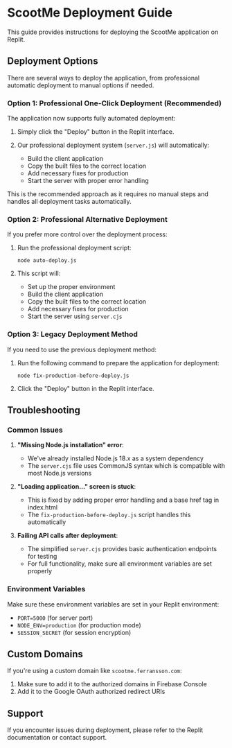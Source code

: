 # ScootMe Deployment Guide

This guide provides instructions for deploying the ScootMe application on Replit.

## Deployment Options

There are several ways to deploy the application, from professional automatic deployment to manual options if needed.

### Option 1: Professional One-Click Deployment (Recommended)

The application now supports fully automated deployment:

1. Simply click the "Deploy" button in the Replit interface.

2. Our professional deployment system (`server.js`) will automatically:
   - Build the client application
   - Copy the built files to the correct location
   - Add necessary fixes for production
   - Start the server with proper error handling

This is the recommended approach as it requires no manual steps and handles all deployment tasks automatically.

### Option 2: Professional Alternative Deployment

If you prefer more control over the deployment process:

1. Run the professional deployment script:
   ```
   node auto-deploy.js
   ```

2. This script will:
   - Set up the proper environment
   - Build the client application
   - Copy the built files to the correct location
   - Add necessary fixes for production
   - Start the server using `server.cjs`

### Option 3: Legacy Deployment Method

If you need to use the previous deployment method:

1. Run the following command to prepare the application for deployment:
   ```
   node fix-production-before-deploy.js
   ```

2. Click the "Deploy" button in the Replit interface.

## Troubleshooting

### Common Issues

1. **"Missing Node.js installation" error**:
   - We've already installed Node.js 18.x as a system dependency
   - The `server.cjs` file uses CommonJS syntax which is compatible with most Node.js versions

2. **"Loading application..." screen is stuck**:
   - This is fixed by adding proper error handling and a base href tag in index.html
   - The `fix-production-before-deploy.js` script handles this automatically

3. **Failing API calls after deployment**:
   - The simplified `server.cjs` provides basic authentication endpoints for testing
   - For full functionality, make sure all environment variables are set properly

### Environment Variables

Make sure these environment variables are set in your Replit environment:

- `PORT=5000` (for server port)
- `NODE_ENV=production` (for production mode)
- `SESSION_SECRET` (for session encryption)

## Custom Domains

If you're using a custom domain like `scootme.ferransson.com`:

1. Make sure to add it to the authorized domains in Firebase Console
2. Add it to the Google OAuth authorized redirect URIs

## Support

If you encounter issues during deployment, please refer to the Replit documentation or contact support.